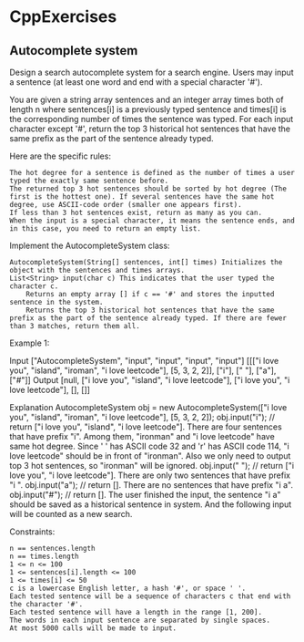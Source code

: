 # CppExercises

## Autocomplete system
Design a search autocomplete system for a search engine. Users may input a sentence (at least one word and end with a special character '#').

You are given a string array sentences and an integer array times both of length n where sentences[i] is a previously typed sentence and times[i] is the corresponding number of times the sentence was typed. For each input character except '#', return the top 3 historical hot sentences that have the same prefix as the part of the sentence already typed.

Here are the specific rules:

    The hot degree for a sentence is defined as the number of times a user typed the exactly same sentence before.
    The returned top 3 hot sentences should be sorted by hot degree (The first is the hottest one). If several sentences have the same hot degree, use ASCII-code order (smaller one appears first).
    If less than 3 hot sentences exist, return as many as you can.
    When the input is a special character, it means the sentence ends, and in this case, you need to return an empty list.

Implement the AutocompleteSystem class:

    AutocompleteSystem(String[] sentences, int[] times) Initializes the object with the sentences and times arrays.
    List<String> input(char c) This indicates that the user typed the character c.
        Returns an empty array [] if c == '#' and stores the inputted sentence in the system.
        Returns the top 3 historical hot sentences that have the same prefix as the part of the sentence already typed. If there are fewer than 3 matches, return them all.



Example 1:

Input
["AutocompleteSystem", "input", "input", "input", "input"]
[[["i love you", "island", "iroman", "i love leetcode"], [5, 3, 2, 2]], ["i"], [" "], ["a"], ["#"]]
Output
[null, ["i love you", "island", "i love leetcode"], ["i love you", "i love leetcode"], [], []]

Explanation
AutocompleteSystem obj = new AutocompleteSystem(["i love you", "island", "iroman", "i love leetcode"], [5, 3, 2, 2]);
obj.input("i"); // return ["i love you", "island", "i love leetcode"]. There are four sentences that have prefix "i". Among them, "ironman" and "i love leetcode" have same hot degree. Since ' ' has ASCII code 32 and 'r' has ASCII code 114, "i love leetcode" should be in front of "ironman". Also we only need to output top 3 hot sentences, so "ironman" will be ignored.
obj.input(" "); // return ["i love you", "i love leetcode"]. There are only two sentences that have prefix "i ".
obj.input("a"); // return []. There are no sentences that have prefix "i a".
obj.input("#"); // return []. The user finished the input, the sentence "i a" should be saved as a historical sentence in system. And the following input will be counted as a new search.



Constraints:

    n == sentences.length
    n == times.length
    1 <= n <= 100
    1 <= sentences[i].length <= 100
    1 <= times[i] <= 50
    c is a lowercase English letter, a hash '#', or space ' '.
    Each tested sentence will be a sequence of characters c that end with the character '#'.
    Each tested sentence will have a length in the range [1, 200].
    The words in each input sentence are separated by single spaces.
    At most 5000 calls will be made to input.

